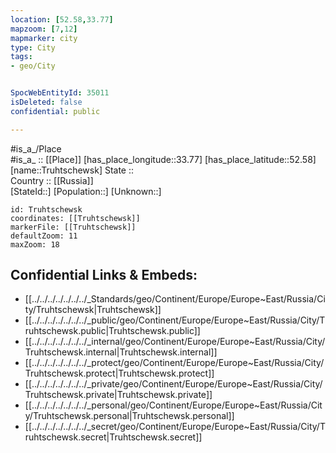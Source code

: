 ```yaml
---
location: [52.58,33.77] 
mapzoom: [7,12] 
mapmarker: city 
type: City
tags:
- geo/City


SpocWebEntityId: 35011
isDeleted: false
confidential: public

---
```

#is_a_/Place  
#is_a_ :: [[Place]] 
[has_place_longitude::33.77] 
[has_place_latitude::52.58] 
[name::Truhtschewsk] 
State ::  
Country :: [[Russia]]  
[StateId::] 
[Population::] 
[Unknown::] 


```leaflet
id: Truhtschewsk
coordinates: [[Truhtschewsk]] 
markerFile: [[Truhtschewsk]] 
defaultZoom: 11 
maxZoom: 18
```


## Confidential Links & Embeds: 
- [[../../../../../../../_Standards/geo/Continent/Europe/Europe~East/Russia/City/Truhtschewsk|Truhtschewsk]] 
- [[../../../../../../../_public/geo/Continent/Europe/Europe~East/Russia/City/Truhtschewsk.public|Truhtschewsk.public]] 
- [[../../../../../../../_internal/geo/Continent/Europe/Europe~East/Russia/City/Truhtschewsk.internal|Truhtschewsk.internal]] 
- [[../../../../../../../_protect/geo/Continent/Europe/Europe~East/Russia/City/Truhtschewsk.protect|Truhtschewsk.protect]] 
- [[../../../../../../../_private/geo/Continent/Europe/Europe~East/Russia/City/Truhtschewsk.private|Truhtschewsk.private]] 
- [[../../../../../../../_personal/geo/Continent/Europe/Europe~East/Russia/City/Truhtschewsk.personal|Truhtschewsk.personal]] 
- [[../../../../../../../_secret/geo/Continent/Europe/Europe~East/Russia/City/Truhtschewsk.secret|Truhtschewsk.secret]] 
